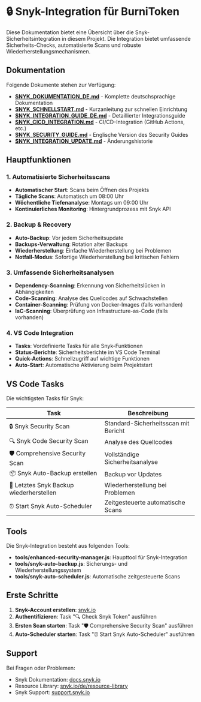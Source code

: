 # 🔒 Snyk-Integration für BurniToken

Diese Dokumentation bietet eine Übersicht über die Snyk-Sicherheitsintegration in diesem Projekt. Die Integration bietet umfassende Sicherheits-Checks, automatisierte Scans und robuste Wiederherstellungsmechanismen.

## Dokumentation

Folgende Dokumente stehen zur Verfügung:

- **[SNYK_DOKUMENTATION_DE.md](./SNYK_DOKUMENTATION_DE.md)** - Komplette deutschsprachige Dokumentation
- **[SNYK_SCHNELLSTART.md](./SNYK_SCHNELLSTART.md)** - Kurzanleitung zur schnellen Einrichtung
- **[SNYK_INTEGRATION_GUIDE_DE.md](./SNYK_INTEGRATION_GUIDE_DE.md)** - Detaillierter Integrationsguide
- **[SNYK_CICD_INTEGRATION.md](./SNYK_CICD_INTEGRATION.md)** - CI/CD-Integration (GitHub Actions, etc.)
- **[SNYK_SECURITY_GUIDE.md](./SNYK_SECURITY_GUIDE.md)** - Englische Version des Security Guides
- **[SNYK_INTEGRATION_UPDATE.md](./SNYK_INTEGRATION_UPDATE.md)** - Änderungshistorie

## Hauptfunktionen

### 1. Automatisierte Sicherheitsscans

- **Automatischer Start**: Scans beim Öffnen des Projekts
- **Tägliche Scans**: Automatisch um 08:00 Uhr
- **Wöchentliche Tiefenanalyse**: Montags um 09:00 Uhr
- **Kontinuierliches Monitoring**: Hintergrundprozess mit Snyk API

### 2. Backup & Recovery

- **Auto-Backup**: Vor jedem Sicherheitsupdate
- **Backups-Verwaltung**: Rotation alter Backups
- **Wiederherstellung**: Einfache Wiederherstellung bei Problemen
- **Notfall-Modus**: Sofortige Wiederherstellung bei kritischen Fehlern

### 3. Umfassende Sicherheitsanalysen

- **Dependency-Scanning**: Erkennung von Sicherheitslücken in Abhängigkeiten
- **Code-Scanning**: Analyse des Quellcodes auf Schwachstellen
- **Container-Scanning**: Prüfung von Docker-Images (falls vorhanden)
- **IaC-Scanning**: Überprüfung von Infrastructure-as-Code (falls vorhanden)

### 4. VS Code Integration

- **Tasks**: Vordefinierte Tasks für alle Snyk-Funktionen
- **Status-Berichte**: Sicherheitsberichte im VS Code Terminal
- **Quick-Actions**: Schnellzugriff auf wichtige Funktionen
- **Auto-Start**: Automatische Aktivierung beim Projektstart

## VS Code Tasks

Die wichtigsten Tasks für Snyk:

| Task | Beschreibung |
|------|-------------|
| 🔒 Snyk Security Scan | Standard-Sicherheitsscan mit Bericht |
| 🔍 Snyk Code Security Scan | Analyse des Quellcodes |
| 🛡️ Comprehensive Security Scan | Vollständige Sicherheitsanalyse |
| 📦 Snyk Auto-Backup erstellen | Backup vor Updates |
| 🔄 Letztes Snyk Backup wiederherstellen | Wiederherstellung bei Problemen |
| ⏰ Start Snyk Auto-Scheduler | Zeitgesteuerte automatische Scans |

## Tools

Die Snyk-Integration besteht aus folgenden Tools:

- **tools/enhanced-security-manager.js**: Haupttool für Snyk-Integration
- **tools/snyk-auto-backup.js**: Sicherungs- und Wiederherstellungssystem
- **tools/snyk-auto-scheduler.js**: Automatische zeitgesteuerte Scans

## Erste Schritte

1. **Snyk-Account erstellen**: [snyk.io](https://snyk.io/)
2. **Authentifizieren**: Task "🔍 Check Snyk Token" ausführen
3. **Ersten Scan starten**: Task "🛡️ Comprehensive Security Scan" ausführen
4. **Auto-Scheduler starten**: Task "⏰ Start Snyk Auto-Scheduler" ausführen

## Support

Bei Fragen oder Problemen:

- Snyk Dokumentation: [docs.snyk.io](https://docs.snyk.io)
- Resource Library: [snyk.io/de/resource-library](https://snyk.io/de/resource-library)
- Snyk Support: [support.snyk.io](https://support.snyk.io)

